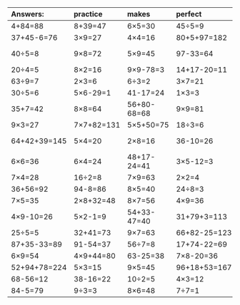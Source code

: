 | Answers: | practice | makes | perfect | ! |
| :--- | :--- | :--- | :--- | :--- |
| 4+84=88 | 8+39=47 | 6×5=30 | 45÷5=9 | 12÷3=4 | 
| 37+45-6=76 | 3×9=27 | 4×4=16 | 80+5+97=182 | 85-49=36 | 
| 40÷5=8 | 9×8=72 | 5×9=45 | 97-33=64 | 31+10-24=17 | 
| 20÷4=5 | 8×2=16 | 9×9-78=3 | 14+17-20=11 | 11+48=59 | 
| 63÷9=7 | 2×3=6 | 6÷3=2 | 3×7=21 | 8×9=72 | 
| 30÷5=6 | 5×6-29=1 | 41-17=24 | 1×3=3 | 8×4=32 | 
| 35+7=42 | 8×8=64 | 56+80-68=68 | 9×9=81 | 72-51=21 | 
| 9×3=27 | 7×7+82=131 | 5×5+50=75 | 18÷3=6 | 7×7=49 | 
| 64+42+39=145 | 5×4=20 | 2×8=16 | 36-10=26 | 13+34-25=22 | 
| 6×6=36 | 6×4=24 | 48+17-24=41 | 3×5-12=3 | 21÷3=7 | 
| 7×4=28 | 16÷2=8 | 7×9=63 | 2×2=4 | 76+1=77 | 
| 36+56=92 | 94-8=86 | 8×5=40 | 24÷8=3 | 5×7+95=130 | 
| 7×5=35 | 2×8+32=48 | 8×7=56 | 4×9=36 | 25+29=54 | 
| 4×9-10=26 | 5×2-1=9 | 54+33-47=40 | 31+79+3=113 | 85-63=22 | 
| 25÷5=5 | 32+41=73 | 9×7=63 | 66+82-25=123 | 16+43=59 | 
| 87+35-33=89 | 91-54=37 | 56÷7=8 | 17+74-22=69 | 2+5=7 | 
| 6×9=54 | 4×9+44=80 | 63-25=38 | 7×8-20=36 | 77+6=83 | 
| 52+94+78=224 | 5×3=15 | 9×5=45 | 96+18+53=167 | 41-29=12 | 
| 68-56=12 | 38-16=22 | 10÷2=5 | 4×3=12 | 37-9=28 | 
| 84-5=79 | 9÷3=3 | 8×6=48 | 7÷7=1 | 23+10=33 | 
